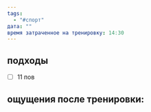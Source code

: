 ```yaml
---
tags:
  - "#спорт"
дата: ""
время затраченное на тренировку: 14:30
---
```


## подходы

 - [ ] 11 пов

 
## ощущения после тренировки:


